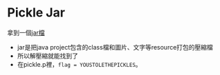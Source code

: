 # Pickle Jar
拿到一個[jar檔](pickle.jar)
 * jar是把java project包含的class檔和圖片、文字等resource打包的壓縮檔
 * 所以解壓縮就能找到了
 * 在pickle.p裡，`flag = YOUSTOLETHEPICKLES`。
